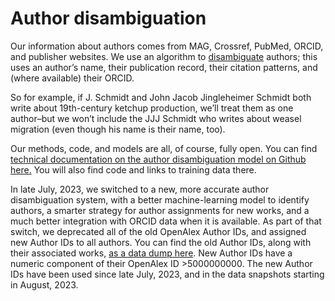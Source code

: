 # Author disambiguation

Our information about authors comes from MAG, Crossref, PubMed, ORCID, and publisher websites. We use an algorithm to [disambiguate](https://en.wikipedia.org/wiki/Author\_name\_disambiguation) authors; this uses an author’s name, their publication record, their citation patterns, and (where available) their ORCID.

So for example, if J. Schmidt and John Jacob Jingleheimer Schmidt both write about 19th-century ketchup production, we’ll treat them as one author–but we won’t include the JJJ Schmidt who writes about weasel migration (even though his name is their name, too).

Our methods, code, and models are all, of course, fully open. You can find [technical documentation on the author disambiguation model on Github here.](https://github.com/ourresearch/openalex-name-disambiguation/tree/main/V3) You will also find code and links to training data there.

In late July, 2023, we switched to a new, more accurate author disambiguation system, with a better machine-learning model to identify authors, a smarter strategy for author assignments for new works, and a much better integration with ORCID data when it is available. As part of that switch, we deprecated all of the old OpenAlex Author IDs, and assigned new Author IDs to all authors. You can find the old Author IDs, along with their associated works, [as a data dump here](https://zenodo.org/record/8189450). New Author IDs have a numeric component of their OpenAlex ID >5000000000. The new Author IDs have been used since late July, 2023, and in the data snapshots starting in August, 2023.
